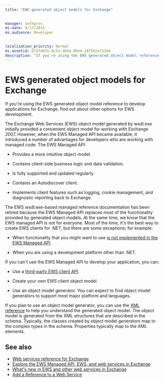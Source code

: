 ```yaml
---
title: "EWS generated object models for Exchange"
 
 
manager: sethgros
ms.date: 9/17/2015
ms.audience: Developer
 
 
localization_priority: Normal
ms.assetid: 67d7d831-9c53-46da-80e4-18f562e71284
description: "If you're using the EWS generated object model reference to develop applications for Exchange, find out about other options for EWS development."
---
```


# EWS generated object models for Exchange

If you're using the EWS generated object model reference to develop applications for Exchange, find out about other options for EWS development. 
  
The Exchange Web Services (EWS) object model generated by wsdl.exe initially provided a convenient object model for working with Exchange 2007. However, when the EWS Managed API became available, it introduced a number of advantages for developers who are working with managed code. The EWS Managed API:
  
- Provides a more intuitive object model.
    
- Contains client-side business logic and data validation.
    
- Is fully supported and updated regularly.
    
- Contains an Autodiscover client.
    
- Implements client features such as logging, cookie management, and diagnostic reporting back to Exchange.
    
The EWS wsdl.exe-based managed reference documentation has been retired because the EWS Managed API replaces most of the functionality provided by generated object models. At the same time, we know that the EWS managed API is not for everyone. Most of the time, it's the best way to create EWS clients for .NET, but there are some exceptions; for example:
  
- When functionality that you might want to use [is not implemented in the EWS Managed API](web-service-api-feature-availability-in-exchange-and-the-ews-managed-api.md#bk_apifeatures).
    
- When you are using a development platform other than .NET.
    
If you can't use the EWS Managed API to develop your application, you can:
  
- Use a [third-party EWS client API](http://curah.microsoft.com/56807/ews-client-libraries). 
    
- Create your own EWS client object model. 
    
- Use an object model generator. You can expect to find object model generators to support most major platform and languages.
    
If you plan to use an object model generator, you can use the [XML reference](http://msdn.microsoft.com/library/2a873474-1bb2-4cb1-a556-40e8c4159f4a%28Office.15%29.aspx) to help you understand the generated object model. The object model is generated from the XML structures that are described in the schema. Typically, the classes created by object model generators map to the complex types in the schema. Properties typically map to the XML elements. 
  
## See also

- [Web services reference for Exchange](../web-service-reference/web-services-reference-for-exchange.md)
- [Explore the EWS Managed API, EWS, and web services in Exchange](explore-the-ews-managed-api-ews-and-web-services-in-exchange.md)     
- [What's new in EWS and other web services in Exchange](what's-new-in-ews-and-other-web-services-in-exchange.md)  
- [Add a Reference to a Web Service](http://msdn.microsoft.com/en-us/library/bb628649.aspx)
    


